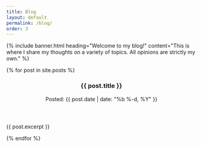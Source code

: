 ```yaml
---
title: Blog
layout: default
permalink: /blog/
order: 3
---
```


{% include banner.html heading="Welcome to my blog!" content="This is where I share my thoughts on a variety of topics. All opinions are strictly my own." %}

<article id="post-previews" class="container">
    {% for post in site.posts %}
        <div class="card post-preview">
            <header>
                <h3 class="post-title">{{ post.title }}</h3>
                <div class="post-date">Posted: {{ post.date | date: "%b %-d, %Y" }}</div>
            </header>
            <p class="post-excerpt">{{ post.excerpt }}</p>
            <a class="container-link" href="{{ post.url }}"></a>
        </div>
    {% endfor %}
</article>
